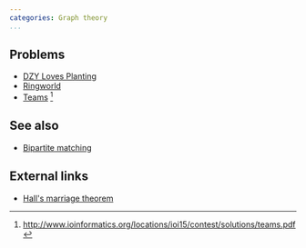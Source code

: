 ```yaml
---
categories: Graph theory
...
```


## Problems
* [DZY Loves Planting](http://codeforces.com/contest/444/problem/E)
* [Ringworld](https://open.kattis.com/problems/ringworld)
* [Teams](http://www.ioinformatics.org/locations/ioi15/contest/day1/teams-en.pdf) [^1]

## See also
* [Bipartite matching]()

## External links
* [Hall's marriage theorem](https://en.wikipedia.org/wiki/Hall%27s_marriage_theorem)


[^1]: <http://www.ioinformatics.org/locations/ioi15/contest/solutions/teams.pdf>
